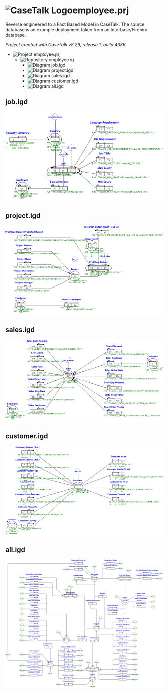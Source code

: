 # ![CaseTalk Logo](https://www.casetalk.com/images/icons/casetalk.png)employee.prj
Reverse engineered to a Fact Based Model in CaseTalk.
The source database is an example deployment taken from an Interbase/Firebird database.

*Project created with CaseTalk v8.29, release 1, build 4386.*

* ![Project](https://www.casetalk.com/images/icons/prj.png) employee.prj
  * ![Repository](https://www.casetalk.com/images/icons/ig.png) employee.ig
    * ![Diagram](https://www.casetalk.com/images/icons/igd.png) job.igd
    * ![Diagram](https://www.casetalk.com/images/icons/igd.png) project.igd
    * ![Diagram](https://www.casetalk.com/images/icons/igd.png) sales.igd
    * ![Diagram](https://www.casetalk.com/images/icons/igd.png) customer.igd
    * ![Diagram](https://www.casetalk.com/images/icons/igd.png) all.igd
## job.igd
![Diagram job.igd](job.png)
## project.igd
![Diagram project.igd](project.png)
## sales.igd
![Diagram sales.igd](sales.png)
## customer.igd
![Diagram customer.igd](customer.png)
## all.igd
![Diagram all.igd](all.png)
